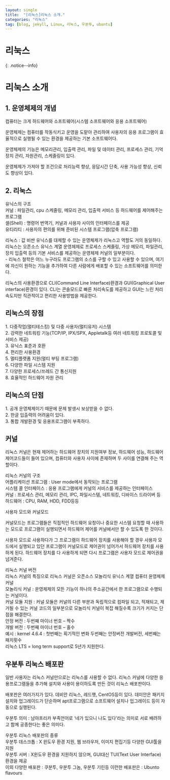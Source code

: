 ```yaml
---
layout: single
title:  "[리눅스]리눅스 소개."
categories: "리눅스"
tag: [blog, jekyll, Linux, 리눅스, 우분투, ubuntu]
---
```

# 리눅스
{: .notice--info}

# 리눅스 소개

## 1. 운영체제의 개념
<p>컴퓨터는 크게 하드웨어와 소프트웨어(시스템 소프트웨어와 응용 소프트웨어)</p>
<p>운영체제는 컴퓨터를 작동식키고 운영을 도맡아 관리하여 사용자의 응용 프로그램이 효율적으로 실행될 수 있는 환경을 제공하는 기본 소프트웨어다.</p>
<p>운영체제의 기능은 메모리관리, 입출력 관리, 파일 및 데이터 관리, 프로세스 관리, 기억장치 관리, 자원관리, 스케줄링이 있다.</p>
<p>운영체제가 가져야 할 조건으로 처리능력 향상, 응답시간 단축, 사용 가능성 향상, 신뢰도 향상이 있다.</p>

## 2. 리눅스
<p>유닉스의 구조
<br>커널 : 파일관리, cpu 스케줄링, 메모리 관리, 입출력 서비스 등 하드웨어를 제어해주는 프로그램
<br>셀(Shell) : 명령어 번역기, 커널과 사용자 사이의 인터페이스를 제공
<br>유티리티 : 사용자의 편의를 위해 준비된 시스템 프로그램(압축 프로그램)</p>
 
<p>리눅스 : 값 비싼 유닉스를 대체할 수 있는 운영체제가 리눅스고 역할도 거의 동일하다. 리눅스는 오픈소스 유닉스 계열 운영체제로 프로세스 스케줄링, 가상 메모리, 파일관리, 장치 입출력 등의 기본 서비스를 제공하는 운영체제 커널의 일부분이다. 
<br> - 리눅스 철학은 어느 누구라도 프로그램의 소스를 구할 수 있고 사용할 수 있으며, 여기에 자신이 원하는 기능을 추가하여 다른 사람에게 배포할 수 있는 소프트웨어를 의미한다.</p>
<p>리눅스의 사용환경으로 CLI(Command Line Interface)환경과 GUI(Graphical User interface)환경이 있다. CLI는 콘솔모드로 빠른 처리속도를 제공하고 GUI는 느린 처리속도지만 직관적이고 편리한 사용방법을 제공한다.</p>


## 리눅스의 장점
<p>1. 다중작업(멀티테스킹) 및 다중 사용자(멀티유저) 시스템
<br>2. 강력한 네트워킹 기능(TCP/IP, IPX/SPX, Appletalk등 여러 네트워킹 프로토콜 및 서비스 제공)
<br>3. 유닉스 표준과 호환
<br>4. 편리한 사용환경
<br>5. 멀티플랫폼 지원(멀티 부팅 프로그램)
<br>6. 다양한 파일 시스템 지원
<br>7. 다양한 프로세스/쓰레드 간 통신지원
<br>8. 효율적인 하드웨어 자원 관리</p>

## 리눅스의 단점
<p>1. 공개 운영체제이기 때문에 문제 발생시 보상받을 수 없다.
<br>2. 한글 입출력의 어려움이 있다.
<br>3. 통합 개발환경 및 응용프로그램이 부족하다.</p>

## 커널

<p>리눅스 커널은 현재 제어하는 하드웨어 장치의 지원여부 정보, 하드웨어 성능, 하드웨어 제어코드들이 들어 있으며, 컴퓨터와 사용자 사이에 존재하며 두 사이를 연결해 주는 역할이다.</p>
<p>리눅스 커널의 구조
<br>어플리케이션 프로그램 : User mode에서 동작되는 프로그램
<br>시스템 콜 인터페이스 : 응용 프로그램에게 커널의 서비스를 제공하는 인터페이스
<br>커널 : 프로세스 관리, 메모리 관리, IPC, 파일시스템, 네트워킹, 디바이스 드라이버 등
<br>하드웨어 : CPU, RAM, HDD, FDD등등</p>
 
<p>사용자 모드와 커널모드</p>
<p>커널모드는 프로그램들은 직접적인 하드웨어 요청이나 중요한 시스템 요청할 때 사용하는 모드로 프로그램이 실행되면서 하드웨어 제어를 커널에서만 할 수 있도록 한 것이다.</p>
<p>사용자 모드로 사용하다가 그 프로그램이 하드웨어 장치를 사용해야 할 경우 사용자 모드에서 실행되고 있던 프로그램이 커널모드로 제어권이 넘어가서 하드웨어 장치를 사용하게 된다. 하드웨어 장치를 다 사용하게 되면 다시 프로그램은 사용자 모드로 제어권을 넘겨준다.</p>
<p>리눅스 커널 버전
<br>리눅스 커널의 특징으로 리눅스 커널은 오픈소스 모놀리식 유닉스 계열 컴퓨터 윤영체제 커널
<br>모놀리식 커널 : 운영체제의 모든 기능이 하나의 주소공간에서 한 프로그램으로 수행되는 커널이다.
<br>커널 모듈 지원 : 커널 모듈은 커널의 다른 부분과 독립적으로 컴파일 되고, 적재되고, 제거될 수 있는 커널 코드의 일부분으로 모놀리식 커널이 복잡 해질수록 크기가 커지는 단점을 해결한다.
<br>안정 버전 : 두번째 마이너 번호 – 짝수
<br>개발 버전 : 두번째 마이너 번호 – 홀수
<br>예시 : kernel 4.6.4 : 첫번째는 획기적인 변화 두번째는 안정버전 개발버전, 세번째는 패치횟수
<br>리눅스 LTS = long term support로 5년가 지원한다.</p>

## 우분투 리눅스 배포판
<p>일반 사용자는 리눅스 커널만으로는 리눅스를 사용할 수 없다. 리눅스 커널에 다양한 응용프로그램들을 추가해 설치와 사용이 용이하도록 만든 것이 리눅스 배포판이다.</p>
<p>배포판은 여러가지가 있다. 데비안 리눅스, 레드햇, CentOS등이 있다. 데미안은 패키지 설치와 업그레이드가 단순하며 apt프로그램으로 소프트웨어 설치나 업그레이드 등이 자동으로 실행된다.</p>
<p>우분투 의미 : 남아프리카 부족언어로 ‘네가 있으니 나도 있다’라는 의미로 서로 배려하고 함께 공종한다는 좋은 의미다.</p>
<p>우분투 리눅스 배포판의 종류
<br>우분투 데스크톱 : X 윈도우 환경 지원, 웹 브라우저, 이미지 편집기등 다양한 GUI툴을 지원
<br>우분투 서버 : X윈도우 환경을 지원하지 않으며, GUI대신 TUI(Text User Interface) 환경을 제공
<br>이외 다양한 배포판 : 쿠분투, 우분투 그놈, 우분투 기린등 이런한 배포판은 : Ubunto flavours</p>

